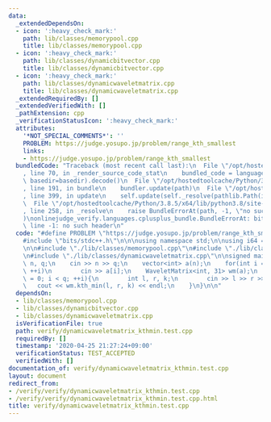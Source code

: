 ```yaml
---
data:
  _extendedDependsOn:
  - icon: ':heavy_check_mark:'
    path: lib/classes/memorypool.cpp
    title: lib/classes/memorypool.cpp
  - icon: ':heavy_check_mark:'
    path: lib/classes/dynamicbitvector.cpp
    title: lib/classes/dynamicbitvector.cpp
  - icon: ':heavy_check_mark:'
    path: lib/classes/dynamicwaveletmatrix.cpp
    title: lib/classes/dynamicwaveletmatrix.cpp
  _extendedRequiredBy: []
  _extendedVerifiedWith: []
  _pathExtension: cpp
  _verificationStatusIcon: ':heavy_check_mark:'
  attributes:
    '*NOT_SPECIAL_COMMENTS*': ''
    PROBLEM: https://judge.yosupo.jp/problem/range_kth_smallest
    links:
    - https://judge.yosupo.jp/problem/range_kth_smallest
  bundledCode: "Traceback (most recent call last):\n  File \"/opt/hostedtoolcache/Python/3.8.5/x64/lib/python3.8/site-packages/onlinejudge_verify/documentation/build.py\"\
    , line 70, in _render_source_code_stat\n    bundled_code = language.bundle(stat.path,\
    \ basedir=basedir).decode()\n  File \"/opt/hostedtoolcache/Python/3.8.5/x64/lib/python3.8/site-packages/onlinejudge_verify/languages/cplusplus.py\"\
    , line 191, in bundle\n    bundler.update(path)\n  File \"/opt/hostedtoolcache/Python/3.8.5/x64/lib/python3.8/site-packages/onlinejudge_verify/languages/cplusplus_bundle.py\"\
    , line 399, in update\n    self.update(self._resolve(pathlib.Path(included), included_from=path))\n\
    \  File \"/opt/hostedtoolcache/Python/3.8.5/x64/lib/python3.8/site-packages/onlinejudge_verify/languages/cplusplus_bundle.py\"\
    , line 258, in _resolve\n    raise BundleErrorAt(path, -1, \"no such header\"\
    )\nonlinejudge_verify.languages.cplusplus_bundle.BundleErrorAt: bits/stdc++.h:\
    \ line -1: no such header\n"
  code: "#define PROBLEM \"https://judge.yosupo.jp/problem/range_kth_smallest\"\n\
    #include \"bits/stdc++.h\"\n\n\nusing namespace std;\n\nusing i64 = long long;\n\
    \n\n#include \"./lib/classes/memorypool.cpp\"\n#include \"./lib/classes/dynamicbitvector.cpp\"\
    \n#include \"./lib/classes/dynamicwaveletmatrix.cpp\"\n\nsigned main(){\n    int\
    \ n, q;\n    cin >> n >> q;\n    vector<int> a(n);\n    for(int i = 0; i < n;\
    \ ++i)\n        cin >> a[i];\n    WaveletMatrix<int, 31> wm(a);\n    for(int i\
    \ = 0; i < q; ++i){\n        int l, r, k;\n        cin >> l >> r >> k;\n     \
    \   cout << wm.kth_min(l, r, k) << endl;\n    }\n}\n\n"
  dependsOn:
  - lib/classes/memorypool.cpp
  - lib/classes/dynamicbitvector.cpp
  - lib/classes/dynamicwaveletmatrix.cpp
  isVerificationFile: true
  path: verify/dynamicwaveletmatrix_kthmin.test.cpp
  requiredBy: []
  timestamp: '2020-04-25 21:27:24+09:00'
  verificationStatus: TEST_ACCEPTED
  verifiedWith: []
documentation_of: verify/dynamicwaveletmatrix_kthmin.test.cpp
layout: document
redirect_from:
- /verify/verify/dynamicwaveletmatrix_kthmin.test.cpp
- /verify/verify/dynamicwaveletmatrix_kthmin.test.cpp.html
title: verify/dynamicwaveletmatrix_kthmin.test.cpp
---
```

